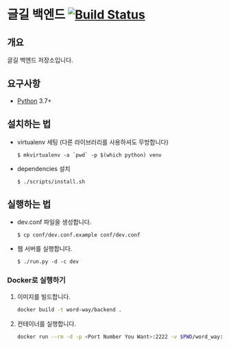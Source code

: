 # 글길 백엔드 [![Build Status]](https://travis-ci.org/word-way/word-way-backend)

개요
---

글길 백엔드 저장소입니다.


요구사항
-----

- [Python](https://www.python.org/) 3.7+


설치하는 법
--------

- virtualenv 세팅
(다른 라이브러리를 사용하셔도 무방합니다)
    ```
    $ mkvirtualenv -a `pwd` -p $(which python) venv
    ```


- dependencies 설치
   ```
   $ ./scripts/install.sh
   ```


실행하는 법
--------

- dev.conf 파일을 생성합니다.
   ```
   $ cp conf/dev.conf.example conf/dev.conf
   ```

- 웹 서버를 실행합니다.
   ```
   $ ./run.py -d -c dev
   ```

 ### Docker로 실행하기

 1. 이미지를 빌드합니다.

    ```bash
    docker build -t word-way/backend .
    ```

 1. 컨테이너를 실행합니다.

    ```bash
    docker run --rm -d -p <Port Number You Want>:2222 -v $PWD/word_way:/app/word_way word-way/backend:latest
    ```

[Build Status]: https://travis-ci.org/word-way/word-way-backend.svg?branch=master
